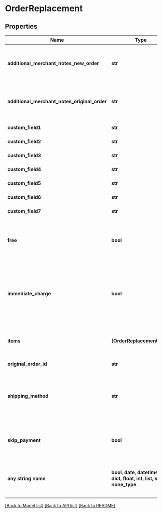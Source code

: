 # OrderReplacement


## Properties
Name | Type | Description | Notes
------------ | ------------- | ------------- | -------------
**additional_merchant_notes_new_order** | **str** | Additional merchant notes to append to the new order | [optional] 
**additional_merchant_notes_original_order** | **str** | Additional merchant notes to append to the original order | [optional] 
**custom_field1** | **str** | Custom field 1 | [optional] 
**custom_field2** | **str** | Custom field 2 | [optional] 
**custom_field3** | **str** | Custom field 3 | [optional] 
**custom_field4** | **str** | Custom field 4 | [optional] 
**custom_field5** | **str** | Custom field 5 | [optional] 
**custom_field6** | **str** | Custom field 6 | [optional] 
**custom_field7** | **str** | Custom field 7 | [optional] 
**free** | **bool** | Set to true if this replacement shipment should be free for the customer. | [optional] 
**immediate_charge** | **bool** | Set to true if you want to immediately charge the payment on this order, otherwise it will go to Accounts Receivable. | [optional] 
**items** | [**[OrderReplacementItem]**](OrderReplacementItem.md) | Items to include in the replacement order | [optional] 
**original_order_id** | **str** | Original order id | [optional] 
**shipping_method** | **str** | Shipping method to use.  If not specified or invalid then least cost shipping will take place. | [optional] 
**skip_payment** | **bool** | Set to true if you want to skip the payment as if it was successful. | [optional] 
**any string name** | **bool, date, datetime, dict, float, int, list, str, none_type** | any string name can be used but the value must be the correct type | [optional]

[[Back to Model list]](../README.md#documentation-for-models) [[Back to API list]](../README.md#documentation-for-api-endpoints) [[Back to README]](../README.md)


